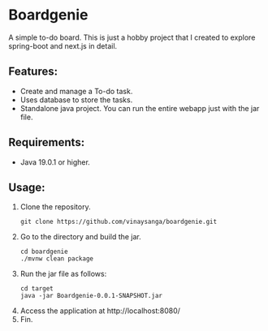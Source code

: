 # Boardgenie

A simple to-do board. 
This is just a hobby project that I created to explore spring-boot and next.js in detail.

## Features:
- Create and manage a To-do task.
- Uses database to store the tasks.
- Standalone java project. You can run the entire webapp just with the jar file.

## Requirements:
- Java 19.0.1 or higher.

## Usage:
1. Clone the repository.
   ```shell
   git clone https://github.com/vinaysanga/boardgenie.git
   ```
2. Go to the directory and build the jar.
   ```shell
   cd boardgenie
   ./mvnw clean package
    ```
3. Run the jar file as follows:
   ```shell
   cd target
   java -jar Boardgenie-0.0.1-SNAPSHOT.jar
   ```
4. Access the application at http://localhost:8080/
5. Fin.
